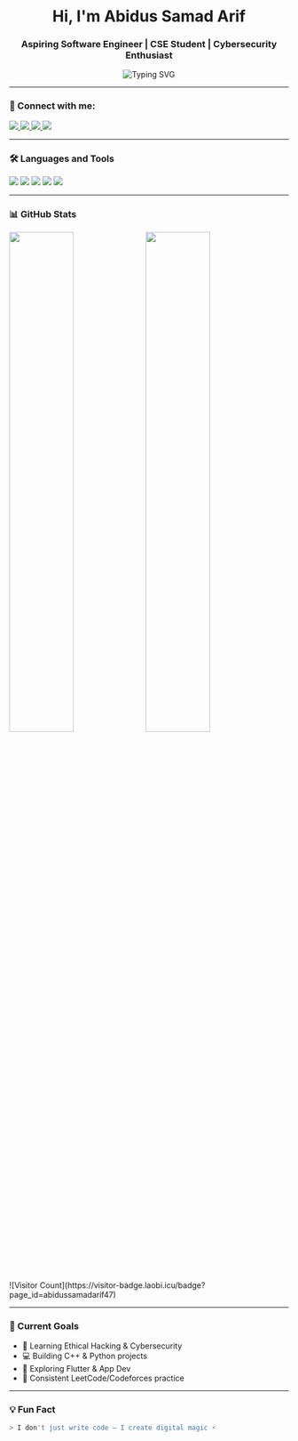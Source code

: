<h1 align="center">Hi, I'm Abidus Samad Arif</h1>
<h3 align="center">Aspiring Software Engineer | CSE Student | Cybersecurity Enthusiast</h3>

<p align="center">
  <img src="https://readme-typing-svg.demolab.com?font=Fira+Code&weight=600&pause=1000&color=00FFAA&center=true&vCenter=true&width=435&lines=I+Love+Problem+Solving;Always+Learning+Something+New" alt="Typing SVG" />
</p>

---

### 🔗 Connect with me:

<p align="left">
  <a href="mailto:abidussarif474@gmail.com" target="_blank">
    <img src="https://img.shields.io/badge/Gmail-D14836?style=for-the-badge&logo=gmail&logoColor=white"/>
  </a>
  <a href="https://wa.me/8801701785804" target="_blank">
    <img src="https://img.shields.io/badge/WhatsApp-25D366?style=for-the-badge&logo=whatsapp&logoColor=white"/>
  </a>
  <a href="https://facebook.com/abidussamad.arif.474" target="_blank">
    <img src="https://img.shields.io/badge/Facebook-1877F2?style=for-the-badge&logo=facebook&logoColor=white"/>
  </a>
  <a href="https://instagram.com/abidus_samad_arif" target="_blank">
    <img src="https://img.shields.io/badge/Instagram-E4405F?style=for-the-badge&logo=instagram&logoColor=white"/>
  </a>
</p>

---

### 🛠️ Languages and Tools

<p align="left">
  <img src="https://img.shields.io/badge/C++-00599C?style=for-the-badge&logo=cplusplus&logoColor=white"/>
  <img src="https://img.shields.io/badge/Python-3776AB?style=for-the-badge&logo=python&logoColor=white"/>
  <img src="https://img.shields.io/badge/HTML-E34F26?style=for-the-badge&logo=html5&logoColor=white"/>
  <img src="https://img.shields.io/badge/CSS-1572B6?style=for-the-badge&logo=css3&logoColor=white"/>
  <img src="https://img.shields.io/badge/GitHub-181717?style=for-the-badge&logo=github&logoColor=white"/>
</p>

---

### 📊 GitHub Stats

<p align="left">
  <img src="https://github-readme-stats.vercel.app/api?username=abidussamadarif47&show_icons=true&theme=radical" width="48%" />
  <img src="https://github-readme-streak-stats.herokuapp.com/?user=abidussamadarif47&theme=radical" width="48%" />
</p>

<p align="left">
  ![Visitor Count](https://visitor-badge.laobi.icu/badge?page_id=abidussamadarif47)
</p>

---

### 🎯 Current Goals

- 🔐 Learning Ethical Hacking & Cybersecurity
- 💻 Building C++ & Python projects
- 🌱 Exploring Flutter & App Dev
- 📖 Consistent LeetCode/Codeforces practice

---

### 💡 Fun Fact

```bash
> I don't just write code — I create digital magic ⚡
